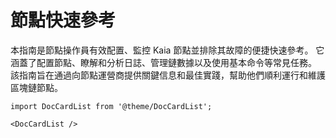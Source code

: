 # 節點快速參考

本指南是節點操作員有效配置、監控 Kaia 節點並排除其故障的便捷快速參考。 它涵蓋了配置節點、瞭解和分析日誌、管理鏈數據以及使用基本命令等常見任務。 該指南旨在通過向節點運營商提供關鍵信息和最佳實踐，幫助他們順利運行和維護區塊鏈節點。

```mdx-code-block
import DocCardList from '@theme/DocCardList';

<DocCardList />
```
